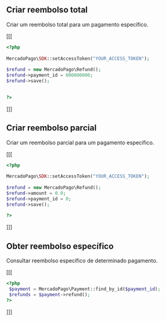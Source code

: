 ## Criar reembolso total

Criar um reembolso total para um pagamento específico. 

[[[
```php
<?php
 
MercadoPago\SDK::setAccessToken("YOUR_ACCESS_TOKEN");
 
$refund = new MercadoPago\Refund();
$refund->payment_id = 000000000;
$refund->save();

 
?>
```
]]]

## Criar reembolso parcial

Criar um reembolso parcial para um pagamento específico. 

[[[
```php
<?php
 
MercadoPago\SDK::setAccessToken("YOUR_ACCESS_TOKEN");
 
$refund = new MercadoPago\Refund();
$refund->amount = 0.0;
$refund->payment_id = 0;
$refund->save();
 
?>
```
]]]

## Obter reembolso específico

Consultar reembolso específico de determinado pagamento.

[[[
```php
<?php
 $payment = MercadoPago\Payment::find_by_id($payment_id);
 $refunds = $payment->refund();
?>
```
]]]